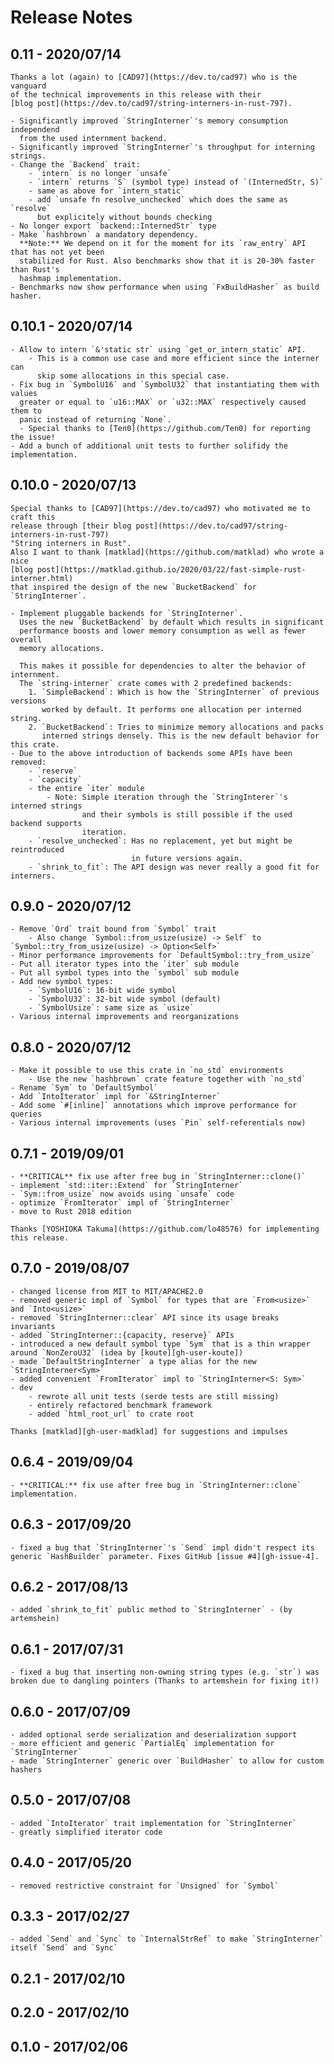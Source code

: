 # Release Notes

## 0.11 - 2020/07/14

	Thanks a lot (again) to [CAD97](https://dev.to/cad97) who is the vanguard
	of the technical improvements in this release with their
	[blog post](https://dev.to/cad97/string-interners-in-rust-797).

	- Significantly improved `StringInterner`'s memory consumption independend
	  from the used internment backend.
	- Significantly improved `StringInterner`'s throughput for interning strings.
	- Change the `Backend` trait:
		- `intern` is no longer `unsafe`
		- `intern` returns `S` (symbol type) instead of `(InternedStr, S)`
		- same as above for `intern_static`
		- add `unsafe fn resolve_unchecked` which does the same as `resolve`
		  but explicitely without bounds checking
	- No longer export `backend::InternedStr` type
	- Make `hashbrown` a mandatory dependency.
	  **Note:** We depend on it for the moment for its `raw_entry` API that has not yet been
	  stabilized for Rust. Also benchmarks show that it is 20-30% faster than Rust's
	  hashmap implementation.
	- Benchmarks now show performance when using `FxBuildHasher` as build hasher.

## 0.10.1 - 2020/07/14

	- Allow to intern `&'static str` using `get_or_intern_static` API.
		- This is a common use case and more efficient since the interner can
		  skip some allocations in this special case.
	- Fix bug in `SymbolU16` and `SymbolU32` that instantiating them with values
	  greater or equal to `u16::MAX` or `u32::MAX` respectively caused them to
	  panic instead of returning `None`.
	  - Special thanks to [Ten0](https://github.com/Ten0) for reporting the issue!
	- Add a bunch of additional unit tests to further solifidy the implementation.

## 0.10.0 - 2020/07/13

	Special thanks to [CAD97](https://dev.to/cad97) who motivated me to craft this
	release through [their blog post](https://dev.to/cad97/string-interners-in-rust-797)
	"String interners in Rust".
	Also I want to thank [matklad](https://github.com/matklad) who wrote a nice
	[blog post](https://matklad.github.io/2020/03/22/fast-simple-rust-interner.html)
	that inspired the design of the new `BucketBackend` for `StringInterner`.

	- Implement pluggable backends for `StringInterner`.
	  Uses the new `BucketBackend` by default which results in significant
	  performance boosts and lower memory consumption as well as fewer overall
	  memory allocations.

	  This makes it possible for dependencies to alter the behavior of internment.
	  The `string-interner` crate comes with 2 predefined backends:
		1. `SimpleBackend`: Which is how the `StringInterner` of previous versions
		   worked by default. It performs one allocation per interned string.
		2. `BucketBackend`: Tries to minimize memory allocations and packs
		   interned strings densely. This is the new default behavior for this crate.
	- Due to the above introduction of backends some APIs have been removed:
		- `reserve`
		- `capacity`
		- the entire `iter` module
			- Note: Simple iteration through the `StringInterer`'s interned strings
			        and their symbols is still possible if the used backend supports
			        iteration.
		- `resolve_unchecked`: Has no replacement, yet but might be reintroduced
		                       in future versions again.
		- `shrink_to_fit`: The API design was never really a good fit for interners.

## 0.9.0 - 2020/07/12

	- Remove `Ord` trait bound from `Symbol` trait
		- Also change `Symbol::from_usize(usize) -> Self` to `Symbol::try_from_usize(usize) -> Option<Self>`
	- Minor performance improvements for `DefaultSymbol::try_from_usize`
	- Put all iterator types into the `iter` sub module
	- Put all symbol types into the `symbol` sub module
	- Add new symbol types:
		- `SymbolU16`: 16-bit wide symbol
		- `SymbolU32`: 32-bit wide symbol (default)
		- `SymbolUsize`: same size as `usize`
	- Various internal improvements and reorganizations

## 0.8.0 - 2020/07/12

	- Make it possible to use this crate in `no_std` environments
		- Use the new `hashbrown` crate feature together with `no_std`
	- Rename `Sym` to `DefaultSymbol`
	- Add `IntoIterator` impl for `&StringInterner`
	- Add some `#[inline]` annotations which improve performance for queries
	- Various internal improvements (uses `Pin` self-referentials now)

## 0.7.1 - 2019/09/01

	- **CRITICAL** fix use after free bug in `StringInterner::clone()`
	- implement `std::iter::Extend` for `StringInterner`
	- `Sym::from_usize` now avoids using `unsafe` code
	- optimize `FromIterator` impl of `StringInterner`
	- move to Rust 2018 edition

	Thanks [YOSHIOKA Takuma](https://github.com/lo48576) for implementing this release.

## 0.7.0 - 2019/08/07

	- changed license from MIT to MIT/APACHE2.0
	- removed generic impl of `Symbol` for types that are `From<usize>` and `Into<usize>`
	- removed `StringInterner::clear` API since its usage breaks invariants
	- added `StringInterner::{capacity, reserve}` APIs
	- introduced a new default symbol type `Sym` that is a thin wrapper around `NonZeroU32` (idea by [koute][gh-user-koute])
	- made `DefaultStringInterner` a type alias for the new `StringInterner<Sym>`
	- added convenient `FromIterator` impl to `StringInterner<S: Sym>`
	- dev
		- rewrote all unit tests (serde tests are still missing)
		- entirely refactored benchmark framework
		- added `html_root_url` to crate root

	Thanks [matklad][gh-user-madklad] for suggestions and impulses

## 0.6.4 - 2019/09/04

    - **CRITICAL:** fix use after free bug in `StringInterner::clone` implementation.

## 0.6.3 - 2017/09/20

	- fixed a bug that `StringInterner`'s `Send` impl didn't respect its generic `HashBuilder` parameter. Fixes GitHub [issue #4][gh-issue-4].

## 0.6.2 - 2017/08/13

	- added `shrink_to_fit` public method to `StringInterner` - (by artemshein)

## 0.6.1  - 2017/07/31

	- fixed a bug that inserting non-owning string types (e.g. `str`) was broken due to dangling pointers (Thanks to artemshein for fixing it!)

## 0.6.0 - 2017/07/09

	- added optional serde serialization and deserialization support
	- more efficient and generic `PartialEq` implementation for `StringInterner`
	- made `StringInterner` generic over `BuildHasher` to allow for custom hashers

## 0.5.0 - 2017/07/08

	- added `IntoIterator` trait implementation for `StringInterner`
	- greatly simplified iterator code

## 0.4.0 - 2017/05/20

	- removed restrictive constraint for `Unsigned` for `Symbol`

## 0.3.3 - 2017/02/27

	- added `Send` and `Sync` to `InternalStrRef` to make `StringInterner` itself `Send` and `Sync`

## 0.2.1 - 2017/02/10

## 0.2.0 - 2017/02/10

## 0.1.0 - 2017/02/06

[gh-issue-4]: (https://github.com/Robbepop/string-interner/issues/4)

[gh-user-koute]: https://github.com/koute
[gh-user-madklad]: https://github.com/matklad
